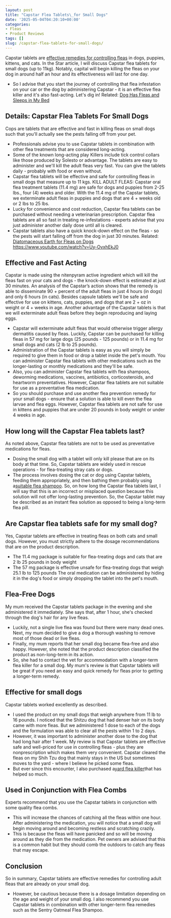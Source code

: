 ```yaml
---
layout: post
title: "Capstar Flea Tablets\_for Small Dogs"
date: '2025-05-04T04:20:10+00:00'
categories:
- Fleas
- Product Reviews
tags: []
slug: /capstar-flea-tablets-for-small-dogs/
---
```


Capstar tablets are
[effective remedies for controlling fleas](https://pestpolicy.com/how-to-get-rid-of-fleas/)
in dogs, puppies, kittens, and cats. In the Star article, I will discuss Capstar flea tablets for small dogs (up to 11kg).
Notably, capital will begin killing the fleas on your dog in around half an hour and its effectiveness will last for one day.
- So I advise that you start the journey of controlling that flea infestation on your car or the dog by administering Capstar - it is an effective flea killer and it's also fast-acting.
Let's dig in!
Related:
[Dog Has Fleas and Sleeps in My Bed](https://pestpolicy.com/dog-has-fleas-and-sleeps-in-my-bed/)
## Details: Capstar Flea Tablets For Small Dogs
Cops are tablets that are effective and fast in killing fleas on small dogs such that you'll actually see the pests falling off from your pet.
- Professionals advise you to use Capstar tablets in combination with other flea treatments that are considered long-acting.
- Some of the known long-acting play Killers include tick control collars like those produced by Solesto or advantage.
The tablets are easy to administer and we'll kill the adult fleas very fast. You can give the tablets daily - probably with food or even without.
- Capstar flea tablets will be effective and safe for controlling fleas in small dogs that measure up to 11 kgs.
KILL ADULT FLEAS: Capstar oral flea treatment tablets (11.4 mg) are safe for dogs and puppies from 2-25 lbs., four (4) weeks and older.
With the 11.4 mg of the Capstar tablets, we exterminate adult fleas in puppies and dogs that are 4 + weeks old or 2 lbs to 25 lbs.
- Lucky for convenience and cost reduction, Capstar flea tablets can be purchased without needing a veterinarian prescription.
Capstar flea tablets are all so fast in treating re-infestations - experts advise that you just administer another daily dose until all is cleared.
- Capstar tablets also have a quick knock-down effect on the fleas - so the pests will start falling off from the dog in just 30 minutes.
Related:
[Diatomaceous Earth for Fleas on Dogs](https://pestpolicy.com/diatomaceous-earth-for-fleas-on-dogs/)
https://www.youtube.com/watch?v=Uy-OvxhEkJ0
## Effective and Fast Acting
Capstar is made using the nitenpyram active ingredient which will kill the fleas fast on your cats and dogs - the knock-down effect is estimated at just 30 minutes.
An analysis of the Capstar’s action shows that the remedy is able to disseminate 90 + percent of the adult fleas in just 4 hours (in dogs) and only 6 hours (in cats).
Besides capsule tablets we'll be safe and effective for use on kittens, cats, puppies, and dogs that are 2 + oz in weight or 4 + weeks in age.
Another advantage of the Capstar tablets is that we will exterminate adult fleas before they begin reproducing and laying eggs.
- Capstar will exterminate adult fleas that would otherwise trigger allergy dermatitis caused by fleas.
Luckily, Capstar can be purchased for killing fleas in 57 mg for large dogs (25 pounds - 125 pounds) or in 11.4 mg for small dogs and cats (2 lb to 25 pounds).
- Administration of the Capstar tablets is easy as you will simply be required to give them in food or drop a tablet inside the pet's mouth.
You can administer Capstar flea tablets with other medications such as the longer-lasting or monthly medications and they'll be safe.
- Also, you can administer Capstar flea tablets with flea shampoos, deworming medications, vaccines, antibiotics, corticosteroids, and heartworm preventatives.
However, Capstar flea tablets are not suitable for use as a preventative flea medication.
- So you should purchase and use another flea prevention remedy for your small dogs - ensure that a solution is able to kill even the flea larvae and flea eggs.
However, Capstar flea tablets are not safe for use in kittens and puppies that are under 20 pounds in body weight or under 4 weeks in age.
## How long will the Capstar Flea tablets last?
As noted above, Capstar flea tablets are not to be used as preventative medications for fleas.
- Dosing the small dog with a tablet will only kill please that are on its body at that time.
So, Capstar tablets are widely used in rescue operations - for flea-treating stray cats or dogs.
- The process involves dosing the cat or dog using Capstar tablets, feeding them appropriately, and then bathing them probably using a[suitable flea shampoo](https://pestpolicy.com/best-flea-shampoo-for-dogs/).
So, on how long the Capstar flea tablets last, I will say that this is an incorrect or misplaced question because this solution will not offer long-lasting prevention.
So, the Capstar tablet may be described as an instant flea solution as opposed to being a long-term flea pill.
## Are Capstar flea tablets safe for my small dog?
Yes, Capstar tablets are effective in treating fleas on both cats and small dogs.
However, you must strictly adhere to the dosage recommendations that are on the product description.
- The 11.4 mg package is suitable for flea-treating dogs and cats that are 2 lb 25 pounds in body weight
- The 57 mg package is effective unsafe for flea-treating dogs that weigh 25.1 lb to 125 pounds
The oral medication can be administered by hiding it in the dog's food or simply dropping the tablet into the pet's mouth.
## Flea-Free Dogs
My mum received the Capstar tablets package in the evening and she administered it immediately.
She says that, after 1 hour, she's checked through the dog's hair for any live fleas.
- Luckily, not a single live flea was found but there were many dead ones.
Next, my mum decided to give a dog a thorough washing to remove most of those dead or live fleas.
- Finally, my mum reports that her small dog became flea-free and also happy.
However, she noted that the product description classified the product as non-long-term in its action.
- So, she had to contact the vet for accommodation with a longer-term flea killer for a small dog.
My mum's review is that Capstar tablets will be great if you need an easy and quick remedy for fleas prior to getting a longer-term remedy.
## Effective for small dogs
Capstar tablets worked excellently as described.
- I used the product on my small dogs that weigh anywhere from 11 lb to 16 pounds.
I noticed that the Shitzu dog that had denser hair on its body came with more fleas.
But we administered 1 dose to each of the dogs and the formulation was able to clear all the pests within 1 to 2 days.
- However, it was important to administer another dose to the dog that had long hair after 1 week.
My review is that Capstar tablets are effective safe and well-priced for use in controlling fleas - plus they are nonprescription which makes them very convenient.
Capstar cleared the fleas on my Shih Tzu dog that mainly stays in the US but sometimes moves to the yard - where I believe he picked some fleas.
- But ever since this encounter, I also purchased a[yard flea killer](https://pestpolicy.com/best-flea-spray-for-yard/)that has helped so much.
## Used in Conjunction with Flea Combs
Experts recommend that you use the Capstar tablets in conjunction with some quality flea combs.
- This will increase the chances of catching all the fleas within one hour.
After administering the medication, you will notice that a small dog will begin moving around and becoming restless and scratching crazily.
- This is because the fleas will have panicked and so will be moving around as they die from the medication.
Pet owners are advised that this is a common habit but they should comb the outdoors to catch any fleas that may escape.
## Conclusion
So in summary, Capstar tablets are effective remedies for controlling adult fleas that are already on your small dog.
- However, be cautious because there is a dosage limitation depending on the age and weight of your small dog.
I also recommend you use Capstar tablets in combination with other longer-term flea remedies such as the Sentry Oatmeal Flea Shampoo.

